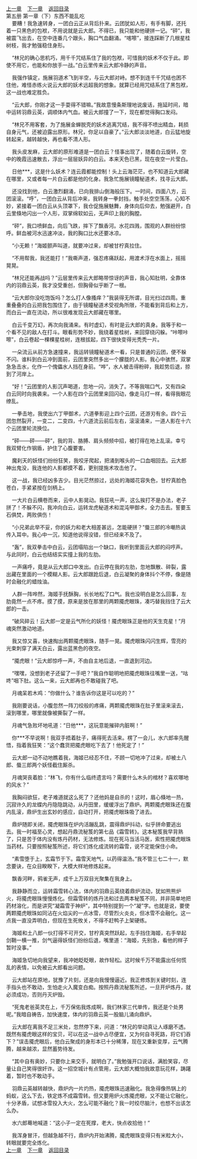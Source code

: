 
[上一章](https://github.com/xiaominghe2014/spider_book/blob/master/book/知北游/第79章.md)&nbsp;&nbsp;&nbsp;&nbsp;[下一章](https://github.com/xiaominghe2014/spider_book/blob/master/book/知北游/第81章.md)&nbsp;&nbsp;&nbsp;&nbsp;[返回目录](https://github.com/xiaominghe2014/spider_book/blob/master/book/知北游/README.md)
<br /> 第五册 第一章（下）东西不能乱吃<br />
        要糟！我急速转身，一团白云正从背后扑来。云团犹如人形，有手有脚，还托着一只黑色的包袱，不用说就是云大郎。不得已，我只能和他硬拼一记。“砰”，我被震飞出去，在空中连番几个跟头，胸口气血翻涌。“喀嚓”，接连踩断了几根星桂树枝，我才勉强稳住身形。

    “林兄的确心思机巧，用千千咒结系住了我的包袱，可惜我的妖术不仅于此。即使不用它，也能和你放手一战。”白云里传来云大郎冷静的声音。

    我强作镇定，施展羽道术飞到半空，与云大郎对峙。想不到连千千咒结也困不住他，难怪赤练火说云大郎的妖术远超我的想象。就算已经用咒结系住了黑包袱，这一战也难定胜负。

    “云大郎，你刚才这一手耍得不错嘛。”我故意慢条斯理地说废话，拖延时间，暗中运转羽鼎云英，调顺体内气血。被云大郎撞了一下，现在都觉得胸口发闷。

    “林兄不用客套，为了施展金蝉脱壳的妖术逃离咒结，我不得不喷出精血，耗损自身元气，还被迫露出原形。林兄，你足以自豪了。”云大郎淡淡地道，白云猛地旋转起来，越转越快，再也看不清人形。

    我头皮发麻，云大郎的原形难道是一团白云？怪事出现了，随着白云旋转，空中的晚霞迅速散去，浮出一层层妖异的白云。本来天色已黑，现在夜空一片莹白。

    日他***，这是什么妖术？连云霞都能控制！头上云海茫茫，也不知道云大郎藏在哪里，又或者每一片白云都是他的化身。我急忙施展镜瞳秘道术，找寻云大郎。

    还没找到他，白云激烈翻涌，已向我排山倒海般压下。一时间，四面八方，云团滚滚。“呼”，一团白云从背后冲来，我转身一拳封挡，触手处空空荡荡，心知不妙，紧接着一团白云从头顶罩下，我仓促施展魅舞，身体向后仰去，勉强避开，白云里倏地闪出一个人形，双掌绵软如云，无声印上我的胸膛。

    “砰”，我口喷鲜血，向后飞跌，摔下了飘香河。水花四溅，围观的人群纷纷惊呼。鲜血被河水迅速冲淡，我的胸口比水还要冰凉。

    “小无赖！”海姬颤声叫道，就要冲过来，却被甘柠真拉住。

    “不用帮我，我还能打！”我嘶声道，强忍疼痛跃起，用渡术浮在水面上，摇摇晃晃。

    “林兄还能再战吗？”云层里传来云大郎略带惊讶的声音，我心知肚明，全靠体内的羽鼎云英，我才没受重创，但胸骨似乎断了一根。

    “云大郎你没吃饱饭吗？怎么打人像搔痒？”我装得无所谓，目光扫过四周。重重叠叠的白云把我包围住了，由于镜瞳秘道术受视角所限，不能看到背后和上方，而白云一直在流动，所以很难发现云大郎藏在哪里。

    白云千变万幻，再次向我涌来。有时虚幻，有时是云大郎的真身。我等于和一个看不见的敌人在打斗。眼看形势不妙，我绕着星桂树，来回穿绕闪躲。“咔嚓咔嚓”，白云卷起一棵棵星桂树，连根拔起，四下很快变得光秃秃一片。

    一朵流云从前方急速撞来，我运转镜瞳秘道术一看，只是普通的云团，便不躲不闪。谁料到白云冲到面前，云团里突然多出一个朦胧的人影。我心中骇然，双掌急急击水，化作一个傀儡水人挡在身前。“哗”，水人被击得粉碎，我趁势后退，掠到了河岸上。

    “好！”云团里的人影沉声喝道，忽地一闪，消失了。不等我喘口气，又有四朵白云同时向我袭来。一个人影在四个云团里来回闪动，像走马灯一样，看得我眼花缭乱。

    一拳击地，我使出六丁甲御术，六道拳影迎上四个云团，还游刃有余。四个云团忽然裂开，一变二，二变四，十六道流云前后左右，滚滚涌来，一道人影在十六个云团里轮流换位。

    “砰——砰——砰”，我的背、胳膊、肩头频频中招，被打得在地上乱滚。幸亏我双臂化作钢盾，护住了心腹要害。

    魔刹天的妖怪们纷纷狂笑，我咬牙爬起，把涌到喉头的一口血咽回去。云大郎神出鬼没，我连他的人影都摸不着，更别提施术攻击他了。

    这一战，我已经凶多吉少。目光茫然掠过，远处的海姬花容失色，甘柠真脸色苍白，手紧紧按在剑柄上。

    一大片白云横卷而来，云中人影晃动。我狂吼一声，这么挨打不是办法，老子拼了！不躲不闪，我冲向白云，运转龙虎秘道术和混沌甲御术，全力击去。誓要玉石俱焚，两败俱伤！

    “小兄弟此举不妥，你的妖力和老大相差甚远，怎能硬拼？”蜃三郎的冷嘲热讽传入耳中。我心中一沉，知道他说得没错，但已经来不及了。

    “轰”，我双拳击中白云，云团塌陷出一个缺口，我听到里面云大郎的闷哼声。与此同时，白云也结结实实撞上我的左肋。

    一声痛呼，竟是从云大郎口中发出。白云停在我的左肋，忽地飘散、碎裂，露出藏在里面的一个模糊人影。云大郎跟跄后退，白云凝聚的身体抖个不停，像是随时会融化的蜡烛油。

    人群一阵哗然，海姬手抚酥胸，长长地松了口气。我也没明白是怎么回事，左肋竟然一点不疼。摸了摸，原来是放在那里的两颗魇虎眼珠，凑巧替我挡住了云大郎的一击。

    “破风碎云！云大郎一定是云气所化的妖怪！魇虎眼珠正是他的天生克星！”月魂突然激动地道。

    我又惊又喜，快速掏出两颗魇虎眼珠，随手一晃。魇虎眼珠闪闪生辉，雪亮的光束刺穿了满天白云，露出蓝黑色的夜空。

    “魇虎眼！”云大郎惊呼一声，不由自主地后退，一直退到河边。

    “嘿嘿，没想到老子还留了一手吧？”我自作聪明地把魇虎眼珠往嘴里一送，“咕咚”咽下肚。这么一来，云大郎再也不敢碰我了吧。

    月魂呆若木鸡：“你做什么？谁告诉你这是可以吃的？”

    我刚要说话，小腹忽然一阵刀绞般的疼痛，两颗魇虎眼珠在肚子里滚来滚去，滚到哪里，哪里就像被撕裂了一样。

    月魂气急败坏地吼道：“日他***，这玩意能摧碎内脏啊！”

    你***不早说啊！我双手捂着肚子，痛得死去活来。楞了一会儿，水六郎率先醒悟，指着我狂笑：“这个蠢货把魇虎眼吃下去了！他死定了！”

    云大郎一动不动地瞧着我，海姬已经忍不住，不顾一切地冲了过来，却被土八郎、蜃三郎两个妖怪截住厮杀。

    月魂哭丧着脸：“林飞，你有什么临终遗言吗？需要什么木头的棺材？喜欢哪地的风水？”

    我胸闷欲狂，老子难道就这么死了？还他妈是自杀的！这时，眉心倏地一热，沉寂许久的龙蝶内丹隐隐跳动，从丹田里，缓缓浮出了鼎炉。两颗魇虎眼珠还在腹内乱滚，鼎炉生出玄妙的感应，自动打开，把魇虎眼珠吸了进去。

    鼎炉随即关闭，魇虎眼珠在炉内活蹦乱跳，震得鼎炉抖动，似乎拼命要逃出去。我一时福至心灵，想起丹鼎流秘笈的第七品《霜雪转》。这本秘笈我早背熟了，只是苦于体内没有炼丹药材，无法修炼。现在死马当活马医，索性把魇虎眼珠当药材。只要按照秘笈所述，将它们炼化成流转的霜雪，说不定能保住小命。

    “素雪堕于上，玄霜节于下。霜雪天地气，以药得温汤。”我不管三七二十一，默念要诀，在众目睽睽下，大模大样地修炼起来。

    飘香河畔，鸦雀无声，成千上万双目光聚集在我身上。

    我静静而立，运转霜雪转心法，体内的羽鼎云英绕着鼎炉流动，犹如熊熊炉火，将魇虎眼珠慢慢炼化。但霜雪转的炼丹法和过去两本秘笈不同，并非简单地把药材溶化，而是讲究“凝霜雪于神炉”，其中特别提到一个“凝”字。也就是说，要使两颗魇虎眼珠如同沾在火焰尖的一点冰雪，尽管烈火炎炎，但冰雪不会融化。这一点我一直没弄明白，但现在生死攸关，不得不赶鸭子上架硬练。

    海姬和土八郎一伙打得不可开交，甘柠真突然跃起，左手挡住海姬，右手举起剑鞘一横一推，剑气逼得妖怪们纷纷后退，嘴里道：“海姬，先别急，看他的样子暂时没事。”

    海姬急切地向我望来，我冲她眨眨眼，故作轻松。这时候千万不能露出任何慌乱的表情，以免被云大郎看出问题。

    云大郎站在原地，犹豫了片刻，还是向我慢慢逼近。我正修炼到关键时刻，连手指头也不敢动，生怕走火入魔变白痴。按照丹鼎流秘笈所述，一旦开炉炼丹，就必须成功，否则丹灭炉毁。

    “死鬼老爸英灵在上，千万保佑我炼成啊，我们林家三代单传，我还是个处男呢。”我暗自祷告，加快速度，体内的羽鼎云英一股脑儿涌向鼎炉。

    云大郎在离我不足三米处，忽然停下来，问道：“林兄的举动真让人琢磨不透。既然有魇虎眼这样的宝贝，可以在这一战中占尽便宜，又为何自寻死路，将它们吞下？”误击魇虎眼后，他白云聚成的身形本已十分稀薄，现在又重新变厚，云气腾腾，越来越浓，显然蓄势待发。

    “其中自有奥妙，只要你上来交手，就明白了。”我勉强开口说话，满脸笑容，尽量让自己笑得很奸诈。这一招空城计有点管用，云大郎大概怕我故意玩花样，踌躇着，暂时也不敢动手。

    羽鼎云英越转越快，鼎炉内一片灼热，魇虎眼珠迅速融化。我急得像热锅上的蚂蚁，这么下去，铁定炼不成霜雪转。但又要用炉火炼魇虎眼，又不能让它融化，十分矛盾，试想冰雪投入大火，怎么可能不融化？我一时绞尽脑汁，也想不出该怎么办。

    水六郎蓦地喊道：“这小子一定在死撑，老大，快点收拾他！”

    我浑身冒汗，但越急越不行，鼎炉内开始沸腾，魇虎眼珠变得只有米粒大小，转眼就要完全炼化。
  <br />
[上一章](https://github.com/xiaominghe2014/spider_book/blob/master/book/知北游/第79章.md)&nbsp;&nbsp;&nbsp;&nbsp;[下一章](https://github.com/xiaominghe2014/spider_book/blob/master/book/知北游/第81章.md)&nbsp;&nbsp;&nbsp;&nbsp;[返回目录](https://github.com/xiaominghe2014/spider_book/blob/master/book/知北游/README.md)
